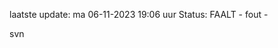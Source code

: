laatste update: 
ma 06-11-2023 19:06   uur 
Status: FAALT - fout - 
<div class="service R">svn</div>